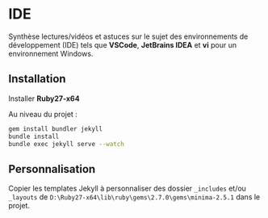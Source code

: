 # IDE

Synthèse lectures/vidéos et astuces sur le sujet des environnements de développement (IDE) tels que **VSCode**, **JetBrains IDEA** et **vi** pour un environnement Windows.

## Installation

Installer **Ruby27-x64**

Au niveau du projet :

```bash
gem install bundler jekyll
bundle install
bundle exec jekyll serve --watch
```

## Personnalisation

Copier les templates Jekyll à personnaliser des dossier `_includes` et/ou `_layouts` de `D:\Ruby27-x64\lib\ruby\gems\2.7.0\gems\minima-2.5.1` dans le projet.
